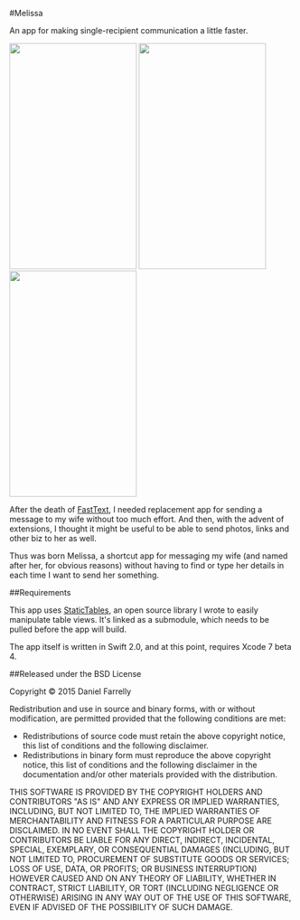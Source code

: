 #Melissa

An app for making single-recipient communication a little faster.

<img src="https://raw.githubusercontent.com/jellybeansoup/ios-melissa/master/Screenshots/screenshot-1.png" width="225" height="400" /> <img src="https://raw.githubusercontent.com/jellybeansoup/ios-melissa/master/Screenshots/screenshot-2.png" width="225" height="400" /> <img src="https://raw.githubusercontent.com/jellybeansoup/ios-melissa/master/Screenshots/screenshot-3.png" width="225" height="400" />

After the death of [FastText](http://www.caseyliss.com/2014/12/13/fast-text-discontinued), 
I needed replacement app for sending a message to my wife without too much effort.
And then, with the advent of extensions, I thought it might be useful to be able to
send photos, links and other biz to her as well.

Thus was born Melissa, a shortcut app for messaging my wife (and named after her,
for obvious reasons) without having to find or type her details in each time I want
to send her something.

##Requirements

This app uses [StaticTables](https://github.com/jellybeansoup/ios-statictables), an
open source library I wrote to easily manipulate table views. It's linked as a
submodule, which needs to be pulled before the app will build.

The app itself is written in Swift 2.0, and at this point, requires Xcode 7 beta 4.

##Released under the BSD License

Copyright © 2015 Daniel Farrelly

Redistribution and use in source and binary forms, with or without modification,
are permitted provided that the following conditions are met:

*	Redistributions of source code must retain the above copyright notice, this list
	of conditions and the following disclaimer.
*	Redistributions in binary form must reproduce the above copyright notice, this
	list of conditions and the following disclaimer in the documentation and/or
	other materials provided with the distribution.

THIS SOFTWARE IS PROVIDED BY THE COPYRIGHT HOLDERS AND CONTRIBUTORS "AS IS" AND 
ANY EXPRESS OR IMPLIED WARRANTIES, INCLUDING, BUT NOT LIMITED TO, THE IMPLIED
WARRANTIES OF MERCHANTABILITY AND FITNESS FOR A PARTICULAR PURPOSE ARE DISCLAIMED.
IN NO EVENT SHALL THE COPYRIGHT HOLDER OR CONTRIBUTORS BE LIABLE FOR ANY DIRECT,
INDIRECT, INCIDENTAL, SPECIAL, EXEMPLARY, OR CONSEQUENTIAL DAMAGES (INCLUDING,
BUT NOT LIMITED TO, PROCUREMENT OF SUBSTITUTE GOODS OR SERVICES; LOSS OF USE,
DATA, OR PROFITS; OR BUSINESS INTERRUPTION) HOWEVER CAUSED AND ON ANY THEORY OF
LIABILITY, WHETHER IN CONTRACT, STRICT LIABILITY, OR TORT (INCLUDING NEGLIGENCE
OR OTHERWISE) ARISING IN ANY WAY OUT OF THE USE OF THIS SOFTWARE, EVEN IF
ADVISED OF THE POSSIBILITY OF SUCH DAMAGE.

